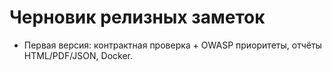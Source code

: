 # Черновик релизных заметок
- Первая версия: контрактная проверка + OWASP приоритеты, отчёты HTML/PDF/JSON, Docker.
